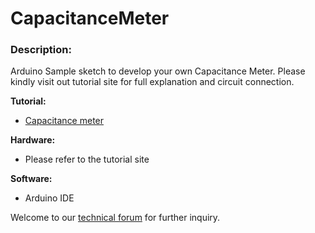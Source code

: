 # CapacitanceMeter

<h3>Description:</h3>
Arduino Sample sketch to develop your own Capacitance Meter. Please kindly visit out tutorial site for full explanation and circuit connection. <br/>

<b>Tutorial:</b>
<ul><li><a href="http://tutorial.cytron.com.my/2011/09/19/capacitance-meter/" target="_blank">Capacitance meter</a></li>
</ul>
<b>Hardware:</b>
<ul><li>Please refer to the tutorial site</li>
</ul>
<b>Software:</b>
<ul><li>Arduino IDE</li>
</ul>

Welcome to our <a href="http://forum.cytron.com.my/" target="_blank">technical forum</a> for further inquiry.
